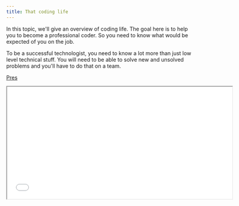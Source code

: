 ```yaml
---
title: That coding life
---
```


In this topic, we'll give an overview of coding life. The goal here is to help you to become a professional coder. So you need to know what would be expected of you on the job.

To be a successful technologist, you need to know a lot more than just low level technical stuff. You will need to be able to solve new and unsolved problems and you'll have to do that on a team.

[Pres](./presentation/index.html)

<iframe src="./presentation/index.html" title="deck.js in WP post" width="600" height="300">
  <p>Your browser does not support iframes.</p>
</iframe>
